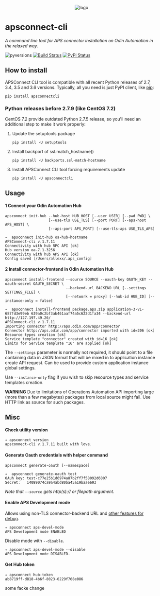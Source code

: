 <p align="center">
	<img src="https://raw.githubusercontent.com/ingrammicro/apsconnect-cli/master/assets/logo.png" alt="logo"/>
</p>

# apsconnect-cli
_A command line tool for APS connector installation on Odin Automation in the relaxed way._

![pyversions](https://img.shields.io/pypi/pyversions/apsconnectcli.svg) [![Build Status](https://img.shields.io/travis/ingrammicro/apsconnect-cli/master.svg)](https://travis-ci.org/ingrammicro/apsconnect-cli) [![PyPi Status](https://img.shields.io/pypi/v/apsconnectcli.svg)](https://pypi.python.org/pypi/apsconnectcli)


## How to install
APSConnect CLI tool is compatible with all recent Python releases of 2.7, 3.4, 3.5 and 3.6 versions.
Typically, all you need is just PyPI client, like [pip](https://pypi.python.org/pypi/pip):
```
pip install apsconnectcli
```

### Python releases before 2.7.9 (like CentOS 7.2)
CentOS 7.2 provide outdated Python 2.7.5 release, so you'll need an additional step to make it work properly:

1. Update the setuptools package
    ```
    pip install -U setuptools
    ```
1. Install backport of ssl.match_hostname()
    ```
    pip install -U backports.ssl-match-hostname
    ```
1. Install APSConnect CLI tool forcing requirements update
    ```
    pip install -U apsconnectcli
    ```

## Usage

#### 1 Connect your Odin Automation Hub

```
apsconnect init-hub --hub-host HUB_HOST [--user USER] [--pwd PWD] \
                    [--use-tls USE_TLS] [--port PORT] [--aps-host APS_HOST] \
                    [--aps-port APS_PORT] [--use-tls-aps USE_TLS_APS]
```
```
⇒  apsconnect init-hub oa-hub-hostname
APSConnect-cli v.1.7.11
Connectivity with hub RPC API [ok]
Hub version oa-7.1-3256
Connectivity with hub APS API [ok]
Config saved [/Users/allexx/.aps_config]
```

#### 2 Install connector-frontend in Odin Automation Hub

```
apsconnect install-frontend --source SOURCE --oauth-key OAUTH_KEY --oauth-secret OAUTH_SECRET \
				            --backend-url BACKEND_URL [--settings SETTINGS_FILE] \
				            [--network = proxy] [--hub-id HUB_ID] [--instance-only = false]
```
```
⇒  apsconnect install-frontend package.aps.zip application-3-v1-687fd3e99eb 639a0c2bf3ab461aaf74a5c622d1fa34 --backend-url http://127.197.49.26/
APSConnect-cli v.1.7.11
Importing connector http://aps.odin.com/app/connector
Connector http://aps.odin.com/app/connector imported with id=206 [ok]
Resource types creation [ok]
Service template "connector" created with id=16 [ok]
Limits for Service template "16" are applied [ok]
```

The `--settings` parameter is normally not required, it should point to a file containing data in JSON format that will be mixed in to application instance create API request.
Can be used to provide custom application instance global settings.

Use `--instance-only` flag if you wish to skip resource types and service templates creation.

**WARNING** Due to limitations of Operations Automation API importing large (more than a few megabytes) packages from local source might fail.
Use HTTP link as source for such packages.

## Misc

#### Check utility version
```
⇒ apsconnect version
apsconnect-cli v.1.7.11 built with love.
```

#### Generate Oauth credentials with helper command
```
apsconnect generate-oauth [--namespace]
```
```
⇒  apsconnect generate-oauth test
OAuh key: test-c77e25b1d6974a87b2ff7f58092d6007
Secret:   14089074ca9a4abd80ba45a19baae693
```

_Note that `--source` gets http(s):// or filepath argument._


#### Enable APS Development mode
Allows using non-TLS connector-backend URL and [other features for debug](http://doc.apsstandard.org/2.2/process/test/tools/mn/#development-mode).
```
⇒ apsconnect aps-devel-mode
APS Development mode ENABLED
```
Disable mode with `--disable`.
```
⇒ apsconnect aps-devel-mode --disable
APS Development mode DISABLED.
```

#### Get Hub token
 ```
 ⇒ apsconnect hub-token
 ab8719ff-d818-4b6f-8023-0229f768e086
 ```

some facke change